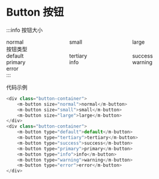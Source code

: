 # Button 按钮
:::info
按钮大小
<div class="button-container">
    <m-button size="normal">normal</m-button>
    <m-button size="small">small</m-button>
    <m-button size="large">large</m-button>
</div>
按钮类型
<div class="button-container">
    <m-button type="default">default</m-button>
    <m-button type="tertiary">tertiary</m-button>
    <m-button type="success">success</m-button>
    <m-button type="primary">primary</m-button>
    <m-button type="info">info</m-button>
    <m-button type="warning">warning</m-button>
    <m-button type="error">error</m-button>
</div>
:::

代码示例
```js
<div class="button-container">
    <m-button size="normal">normal</m-button>
    <m-button size="small">small</m-button>
    <m-button size="large">large</m-button>
</div>
<div class="button-container">
    <m-button type="default">default</m-button>
    <m-button type="tertiary">tertiary</m-button>
    <m-button type="success">success</m-button>
    <m-button type="primary">primary</m-button>
    <m-button type="info">info</m-button>
    <m-button type="warning">warning</m-button>
    <m-button type="error">error</m-button>
</div>
```

<style> 
    .button-container {
        display: grid;
        grid-template-columns: repeat(3, 33.33%);
    }
</style>